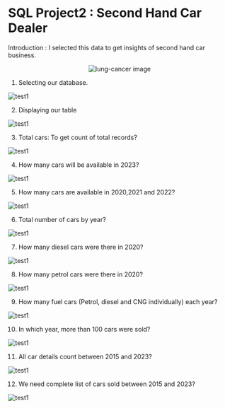 # SQL Project2 : Second Hand Car Dealer

Introduction : I selected this data to get insights of second hand car business.


<p align="center">
  <img src="https://github.com/Mervin50/ML_Project2_LungCancer_Classification/assets/167336864/cb2124ba-5197-4b2a-ae99-93b8f013db06" alt="lung-cancer image">
</p>


1. Selecting our database.

![test1](https://github.com/Mervin50/SQL_Project2_Second_Hand_Car_Dealer/assets/167336864/81e396e0-e83f-405f-8016-25891c01af34)

2. Displaying our table

![test1](https://github.com/Mervin50/SQL_Project2_Second_Hand_Car_Dealer/assets/167336864/fa96885f-e6b6-4fdd-97c7-f2263fabbe81)

3. Total cars: To get count of total records?

![test1](https://github.com/Mervin50/SQL_Project2_Second_Hand_Car_Dealer/assets/167336864/01ca16cb-8f4a-4693-9a22-a3af5a769d2a)

4. How many cars will be available in 2023?

![test1](https://github.com/Mervin50/SQL_Project2_Second_Hand_Car_Dealer/assets/167336864/39348f05-8a6a-4130-b7fb-da1b0da64f9f)

5. How many cars are available in 2020,2021 and 2022?

![test1](https://github.com/Mervin50/SQL_Project2_Second_Hand_Car_Dealer/assets/167336864/bfedb794-c8fc-4794-8caf-f1a387df920c)

6. Total number of cars by year?

![test1](https://github.com/Mervin50/SQL_Project2_Second_Hand_Car_Dealer/assets/167336864/a39049dd-5e83-4d12-81ed-258aa60ce8eb)

7. How many diesel cars were there in 2020?

![test1](https://github.com/Mervin50/SQL_Project2_Second_Hand_Car_Dealer/assets/167336864/0572cada-f159-4eb5-a78c-638da27ddcf9)


8. How many petrol cars were there in 2020?

![test1](https://github.com/Mervin50/SQL_Project2_Second_Hand_Car_Dealer/assets/167336864/92fb54d5-2f95-402e-9bd6-16439819d7f7)

9. How many fuel cars (Petrol, diesel and CNG individually) each year?

![test1](https://github.com/Mervin50/SQL_Project2_Second_Hand_Car_Dealer/assets/167336864/3d4ccbde-796e-47ad-9a21-faf7f4e23b3d)

10. In which year, more than 100 cars were sold?

![test1](https://github.com/Mervin50/SQL_Project2_Second_Hand_Car_Dealer/assets/167336864/560c34bb-32a7-4464-8b43-b92307ee1ed3)

11. All car details count between 2015 and 2023?

![test1](https://github.com/Mervin50/SQL_Project2_Second_Hand_Car_Dealer/assets/167336864/4aa8be64-34d4-42eb-a2aa-ab4ccedfdc09)

12. We need complete list of cars sold between 2015 and 2023?

![test1](https://github.com/Mervin50/SQL_Project2_Second_Hand_Car_Dealer/assets/167336864/5e630948-fba4-4bfb-a439-0fd1e3045505)












